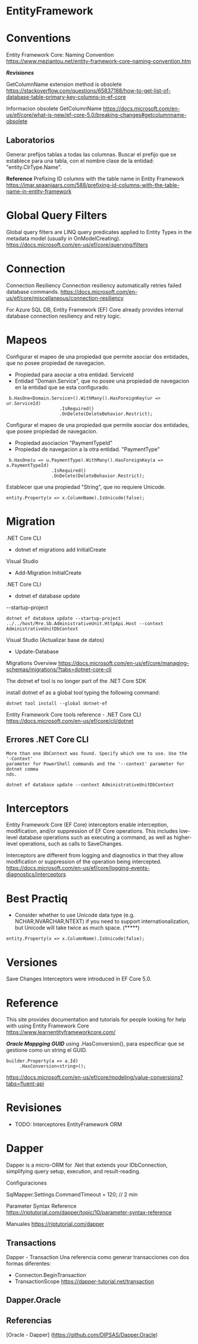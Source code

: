 # EntityFramework



# Conventions


Entity Framework Core: Naming Convention
https://www.meziantou.net/entity-framework-core-naming-convention.htm

***Revisiones***

GetColumnName extension method is obsolete
https://stackoverflow.com/questions/65837188/how-to-get-list-of-database-table-primary-key-columns-in-ef-core

Informacion obsolete GetColumnName
https://docs.microsoft.com/en-us/ef/core/what-is-new/ef-core-5.0/breaking-changes#getcolumnname-obsolete

## Laboratorios

Generar prefijos tablas a todas las columnas.
Buscar el prefijo que se establece para una tabla, con el nombre clase de la entidad: "entity.ClrType.Name".


**Reference**
Prefixing ID columns with the table name in Entity Framework
https://imar.spaanjaars.com/588/prefixing-id-columns-with-the-table-name-in-entity-framework

# Global Query Filters

Global query filters are LINQ query predicates applied to Entity Types in the metadata model (usually in OnModelCreating). 
https://docs.microsoft.com/en-us/ef/core/querying/filters

# Connection

Connection Resiliency
Connection resiliency automatically retries failed database commands. 
https://docs.microsoft.com/en-us/ef/core/miscellaneous/connection-resiliency


For Azure SQL DB, Entity Framework (EF) Core already provides internal database connection resiliency
and retry logic.

# Mapeos

Configurar el mapeo de una propiedad que permite asociar dos entidades, que no posee propiedad de navegacion.
- Propiedad para asociar a otra entidad. ServiceId
- Entidad "Domain.Service", que no posee una propiedad de navegacion en la entidad que se esta configurado.

```
 b.HasOne<Domain.Service>().WithMany().HasForeignKey(ur => ur.ServiceId)
                    .IsRequired()
                    .OnDelete(DeleteBehavior.Restrict);
```

Configurar el mapeo de una propiedad que permite asociar dos entidades, que  posee propiedad de navegacion.
- Propiedad asociacion "PaymentTypeId"
- Propiedad de navegacion a la otra entidad. "PaymentType"
```
 b.HasOne(u => u.PaymentType).WithMany().HasForeignKey(a => a.PaymentTypeId)
                 .IsRequired()
                 .OnDelete(DeleteBehavior.Restrict);
```

Establecer que una propiedad "String", que no requiere Unicode. 

```
entity.Property(x => x.ColumnName).IsUnicode(false);  
```



# Migration

.NET Core CLI
- dotnet ef migrations add InitialCreate



Visual Studio
- Add-Migration InitialCreate

.NET Core CLI
- dotnet ef database update

--startup-project

```
dotnet ef database update --startup-project ../../host/Mre.Sb.AdministrativeUnit.HttpApi.Host --context AdministrativeUnitDbContext
```

Visual Studio (Actualizar base de datos)
- Update-Database

Migrations Overview
https://docs.microsoft.com/en-us/ef/core/managing-schemas/migrations/?tabs=dotnet-core-cli



The dotnet ef tool is no longer part of the .NET Core SDK

install dotnet ef as a global tool typing the following command:
```
dotnet tool install --global dotnet-ef
```



Entity Framework Core tools reference - .NET Core CLI
https://docs.microsoft.com/en-us/ef/core/cli/dotnet

Errores .NET Core CLI
----------------------

```
More than one DbContext was found. Specify which one to use. Use the '-Context'
parameter for PowerShell commands and the '--context' parameter for dotnet comma
nds.
```

```
dotnet ef database update --context AdministrativeUnitDbContext
```

# Interceptors
Entity Framework Core (EF Core) interceptors enable interception, modification, and/or suppression of EF Core operations. This includes low-level database operations such as executing a command, as well as higher-level operations, such as calls to SaveChanges.

Interceptors are different from logging and diagnostics in that they allow modification or suppression of the operation being intercepted.  
https://docs.microsoft.com/en-us/ef/core/logging-events-diagnostics/interceptors

# Best Practiq


- Consider whether to use Unicode data type  (e.g. NCHAR,NVARCHAR,NTEXT) if you need to support internationalization, but Unicode will take twice as much space. (*****)

```
entity.Property(x => x.ColumnName).IsUnicode(false);  
```


# Versiones



Save Changes Interceptors were introduced in EF Core 5.0.


# Reference

This site provides documentation and tutorials for people looking for help with using Entity Framework Core
https://www.learnentityframeworkcore.com/

***Oracle Mappging GUID***
using .HasConversion<string>(), para especificar que se gestione como un string el GUID.
```
builder.Property(a => a.Id)
     .HasConversion<string>();
```
https://docs.microsoft.com/en-us/ef/core/modeling/value-conversions?tabs=fluent-api

# Revisiones

- TODO: Interceptores EntityFramework ORM

# Dapper

Dapper is a micro-ORM for .Net that extends your IDbConnection, simplifying query setup, execution, and result-reading.


Configuraciones

SqlMapper.Settings.CommandTimeout = 120; // 2 min

Parameter Syntax Reference 
https://riptutorial.com/dapper/topic/10/parameter-syntax-reference


Manuales
https://riptutorial.com/dapper

## Transactions

Dapper - Transaction
Una referencia como generar transacciones con dos formas diferentes:
- Connecton.BeginTransaction
- TransactionScope
https://dapper-tutorial.net/transaction

## Dapper.Oracle



## Referencias

[Oracle - Dapper]
(https://github.com/DIPSAS/Dapper.Oracle)

